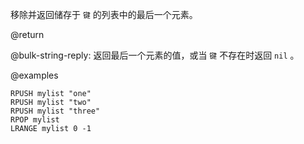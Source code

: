 移除并返回储存于 `键` 的列表中的最后一个元素。

@return

@bulk-string-reply: 返回最后一个元素的值，或当 `键` 不存在时返回 `nil` 。

@examples

```cli
RPUSH mylist "one"
RPUSH mylist "two"
RPUSH mylist "three"
RPOP mylist
LRANGE mylist 0 -1
```
